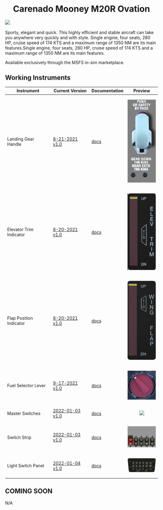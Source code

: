 <!-- PROJECT LOGO -->
<p align="center">
  <h1 align="center">Carenado Mooney M20R Ovation</h1>
</p>
<p><img src="https://user-images.githubusercontent.com/75218511/133450810-00e7ae37-2f84-47d4-9b09-e3c3af8996bc.png" width="600"/></p>
<p>Sporty, elegant and quick. This highly efficient and stable aircraft can take you anywhere very quickly and with style. Single engine, four seats, 280 HP, cruise speed of 174 KTS and a maximum range of 1350 NM are its main features.Single engine, four seats, 280 HP, cruise speed of 174 KTS and a maximum range of 1350 NM are its main features.</p>
<p>Available exclusively through the MSFS in-sim marketplace. </p>
<!-- TABLE OF CONTENTS 
<details open="open">
  <summary><h2 style="display: inline-block">Table of Contents</h2></summary>
  <ol>
    <li>
      <a href="#about-the-project">About The Project</a>
      <ul>
        <li><a href="#built-with">Built With</a></li>
      </ul>
    </li>
    <li>
      <a href="#getting-started">Getting Started</a>
      <ul>
        <li><a href="#prerequisites">Prerequisites</a></li>
        <li><a href="#installation">Installation</a></li>
      </ul>
    </li>
    <li><a href="#usage">Usage</a></li>
    <li><a href="#roadmap">Roadmap</a></li>
    <li><a href="#contributing">Contributing</a></li>

  </ol>
</details>

-->

<!-- ABOUT THE PROJECT -->
## Working Instruments

Instrument | Current Version | Documentation | Preview
-------------|-----------------|--------------|--------------
Landing Gear Handle | [8-21-2021 v1.0](/msfs2020/Mooney_M20R/MooneyM20R-Landing%20Gear%20Handle/MooneyM20R-Landing%20Gear%20Handle.siff?raw=true) | [docs](/msfs2020/Mooney_M20R/MooneyM20R-Landing%20Gear%20Handle) | <p align="center"><img src="/msfs2020/Mooney_M20R/MooneyM20R-Landing%20Gear%20Handle/50de3a1d-27f0-4dd0-2f3d-76883c5152fc/preview.png" width="100"> </p>
Elevator Trim Indicator | [8-20-2021 v1.0](/msfs2020/Mooney_M20R/Mooney_M20R-Elevator%20Trim%20Indicator/Mooney_M20R-Elevator%20Trim%20Indicator.siff?raw=true) | [docs](/msfs2020/Mooney_M20R/Mooney_M20R-Elevator%20Trim%20Indicator) | <p align="center"><img src="/msfs2020/Mooney_M20R/Mooney_M20R-Elevator%20Trim%20Indicator/603122ab-ee68-478c-aae5-1760205805e8/preview.png" width="100"> </p>
Flap Position Indicator | [8-20-2021 v1.0](/msfs2020/Mooney_M20R/Mooney_M20R-Flap%20Position%20Indicator/Mooney_M20R-Flap%20Position%20Indicator.siff?raw=true) | [docs](/msfs2020/Mooney_M20R/Mooney_M20R-Flap%20Position%20Indicator) | <p align="center"><img src="/msfs2020/Mooney_M20R/Mooney_M20R-Flap%20Position%20Indicator/fec19add-53ae-43f0-a172-93b060daa15f/preview.png" width="100"> </p>
Fuel Selector Lever | [9-17-2021 v1.0](/msfs2020/Mooney_M20R/Mooney_M20R-Fuel_Selector/Mooney%20M20R%20-%20Fuel%20Selector%20Valve.siff?raw=true) | [docs](/msfs2020/Mooney_M20R/Mooney_M20R-Fuel_Selector) | <p align="center"><img src="/msfs2020/Mooney_M20R/Mooney_M20R-Fuel_Selector/70288236-fe2f-4827-1e92-bb2d9c266f85/preview.png" width="100"> </p>
Master Switches | [2022-01-03 v1.0](/msfs2020/Mooney_M20R/MooneyM20R-Master_Switches/Mooney%20M20R%20-%20Master%20Switches.siff?raw=true) | [docs](/msfs2020/Mooney_M20R/MooneyM20R-Master_Switches) | <p align="center"><img src="https://user-images.githubusercontent.com/75218511/147998319-c62ccd65-7e40-4de0-bcdd-73adba415b09.png" width="100"> </p>
Switch Strip | [2022-01-03 v1.0](/msfs2020/Mooney_M20R/MooneyM20R-Switch_Strip/Mooney%20M20R%20-%20Switch%20strip.siff?raw=true) | [docs](/msfs2020/Mooney_M20R/MooneyM20R-Switch_Strip) | <p align="center"><img src="/msfs2020/Mooney_M20R/MooneyM20R-Switch_Strip/1a6d7dbe-18f3-4195-b909-cb3b55b3c09f/preview.png" width="100">
Light Switch Panel | [2022-01-04 v1.0](/msfs2020/Mooney_M20R/Mooney_M20R-Light_Switch_Panel/Mooney%20M20R%20-%20Light%20Swtich%20Panel.siff?raw=true) | [docs](/msfs2020/Mooney_M20R/Mooney_M20R-Light_Switch_Panel) | <p align="center"><img src="/msfs2020/Mooney_M20R/Mooney_M20R-Light_Switch_Panel/df81c7ff-938a-4791-bb33-4ef4d77b7bb3/preview.png" width="100"> 
</p>

## COMING SOON
N/A










